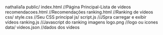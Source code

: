 nathalia1a
public/
index.html //Página Principal-Lista de vídeos
recomendacoes.html //Recomendações
ranking.html //Ranking de vídeos
css/
style.css //Seu CSS principal
js/
script.js //JSpra carregar e exibir vídeos
ranking.js //Javascript do ranking
imagens
logo.png //logo ou icones
data/ videos.json //dados dos videos